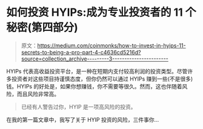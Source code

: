 # 如何投资 HYIPs:成为专业投资者的 11 个秘密(第四部分)

> 原文：<https://medium.com/coinmonks/how-to-invest-in-hyips-11-secrets-to-being-a-pro-part-4-c4636cd5216d?source=collection_archive---------3----------------------->

HYIPs 代表高收益投资平台，是一种在短期内支付较高利润的投资类型。尽管许多投资者对这些项目持谨慎态度，但你仍然可以通过 HYIPs 赚到一些(不是很多)钱。HYIPs 的好处是，如果你想赚钱，你不需要等很久。然而，这也伴随着风险，而且风险非常高。

> 已经有人警告过你，HYIP 是一项高风险的投资。

在我的第一篇文章中，我写了关于 HYIP 投资的风险，三件事你…
